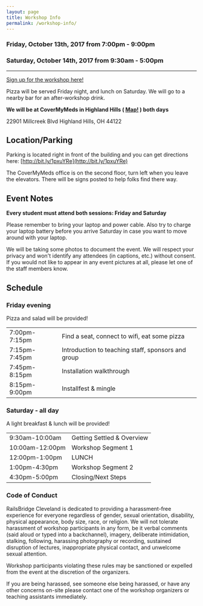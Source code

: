 ```yaml
---
layout: page
title: Workshop Info
permalink: /workshop-info/
---
```


### Friday, October 13th, 2017 from 7:00pm - 9:00pm

### Saturday, October 14th, 2017 from 9:30am - 5:00pm

---

<a href="https://www.bridgetroll.org/events/367" class="btn btn-success">Sign up for the workshop here!</a>

Pizza will be served Friday night, and lunch on Saturday. We will go to a nearby bar for an after-workshop drink.

**We will be at CoverMyMeds in Highland Hills ( [Map!](https://www.google.com/maps/preview?q=22901+Millcreek+Blvd,+Highland+Hills,+Ohio,+44122) ) both days**

22901 Millcreek Blvd
Highland Hills, OH 44122

## Location/Parking

Parking is located right in front of the building and you can get directions here: [http://bit.ly/1pxuYRe](http://bit.ly/1pxuYRe)

The CoverMyMeds office is on the second floor, turn left when you leave the elevators. There will be signs posted to help folks find there way.

## Event Notes

**Every student must attend both sessions: Friday and Saturday**

Please remember to bring your laptop and power cable. Also try to charge your laptop battery before you arrive Saturday in case you want to move around with your laptop.

We will be taking some photos to document the event. We will respect your privacy and won't identify any attendees (in captions, etc.) without consent. If you would not like to appear in any event pictures at all, please let one of the staff members know.

## Schedule

### Friday evening

Pizza and salad will be provided!

<table class="table table-bordered table-striped">
  <tbody>
    <tr><td>7:00pm-7:15pm</td><td>Find a seat, connect to wifi, eat some pizza</td></tr>
    <tr><td>7:15pm-7:45pm</td><td>Introduction to teaching staff, sponsors and group</td></tr>
    <tr><td>7:45pm-8:15pm</td><td>Installation walkthrough</td></tr>
    <tr><td>8:15pm-9:00pm</td><td>Installfest &amp; mingle</td></tr>
  </tbody>
</table>

### Saturday - all day

A light breakfast & lunch will be provided!

<table class="table table-bordered table-striped">
  <tbody>
    <tr><td>9:30am-10:00am</td><td>Getting Settled &amp;  Overview</td></tr>
    <tr><td>10:00am-12:00pm</td><td>Workshop Segment 1</td></tr>
    <tr><td>12:00pm-1:00pm</td><td>LUNCH</td></tr>
    <tr><td>1:00pm-4:30pm</td><td>Workshop Segment 2</td></tr>
    <tr><td>4:30pm-5:00pm</td><td>Closing/Next Steps</td></tr>
  </tbody>
</table>



### Code of Conduct

RailsBridge Cleveland is dedicated to providing a harassment-free experience for everyone regardless of gender, sexual orientation, disability, physical appearance, body size, race, or religion. We will not tolerate harassment of workshop participants in any form, be it verbal comments (said aloud or typed into a backchannel), imagery, deliberate intimidation, stalking, following, harassing photography or recording, sustained disruption of lectures, inappropriate physical contact, and unwelcome sexual attention.

Workshop participants violating these rules may be sanctioned or expelled from the event at the discretion of the organizers.

If you are being harassed, see someone else being harassed, or have any other concerns on-site please contact one of the workshop organizers or teaching assistants immediately.
